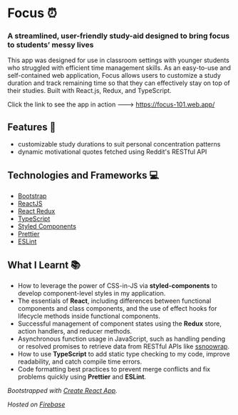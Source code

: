 # Focus ⏰

### A streamlined, user-friendly study-aid designed to bring **focus** to students’ messy lives


This app was designed for use in classroom settings with younger students who struggled with efficient time management skills. As an easy-to-use and self-contained web application, Focus allows users to customize a study duration and track remaining time so that they can effectively stay on top of their studies. Built with React.js, Redux, and TypeScript.

Click the link to see the app in action ---> https://focus-101.web.app/

## Features 🤖

- customizable study durations to suit personal concentration patterns
- dynamic motivational quotes fetched using Reddit's RESTful API

## Technologies and Frameworks 💻

- [Bootstrap](https://getbootstrap.com/)
- [ReactJS](https://reactjs.org/)
- [React Redux](https://react-redux.js.org/)
- [TypeScript](https://www.typescriptlang.org/)
- [Styled Components](https://styled-components.com/) 
- [Prettier](https://prettier.io/)
- [ESLint](https://eslint.org/)

## What I Learnt 📚

- How to leverage the power of CSS-in-JS via **styled-components** to develop component-level styles in my application.
- The essentials of **React**, including differences between functional components and class components, and the use of effect hooks for lifecycle methods inside functional components.
- Successful management of component states using the **Redux** store, action handlers, and reducer methods.
- Asynchronous function usage in JavaScript, such as handling pending or resolved promises to retrieve data from RESTful APIs like [ssnoowrap](<[https://github.com/not-an-aardvark/snoowrap](https://github.com/not-an-aardvark/snoowrap)>).
- How to use **TypeScript** to add static type checking to my code, improve readability, and catch compile time errors.
- Code formatting best practices to prevent merge conflicts and fix problems quickly using **Prettier** and **ESLint**.

_Bootstrapped with [Create React App](https://github.com/facebook/create-react-app)._

_Hosted on [Firebase](https://firebase.google.com/)_
